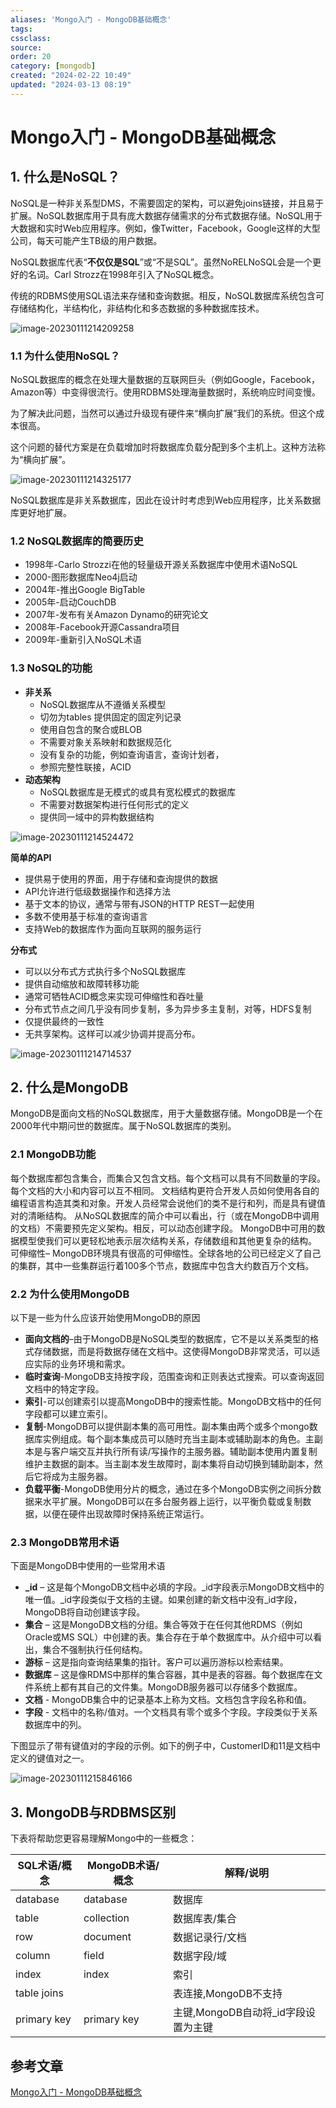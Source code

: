 ```yaml
---
aliases: 'Mongo入门 - MongoDB基础概念'
tags: 
cssclass:
source:
order: 20
category: [mongodb]
created: "2024-02-22 10:49"
updated: "2024-03-13 08:19"
---
```


# Mongo入门 - MongoDB基础概念

## 1. 什么是NoSQL？

NoSQL是一种非关系型DMS，不需要固定的架构，可以避免joins链接，并且易于扩展。NoSQL数据库用于具有庞大数据存储需求的分布式数据存储。NoSQL用于大数据和实时Web应用程序。例如，像Twitter，Facebook，Google这样的大型公司，每天可能产生TB级的用户数据。

NoSQL数据库代表“**不仅仅是SQL**”或“不是SQL”。虽然NoRELNoSQL会是一个更好的名词。Carl Strozz在1998年引入了NoSQL概念。

传统的RDBMS使用SQL语法来存储和查询数据。相反，NoSQL数据库系统包含可存储结构化，半结构化，非结构化和多态数据的多种数据库技术。

![image-20230111214209258](https://cdn.jsdelivr.net/gh/MrJackC/PicGoImages/other/202403130809989.png)

### 1.1 为什么使用NoSQL？

NoSQL数据库的概念在处理大量数据的互联网巨头（例如Google，Facebook，Amazon等）中变得很流行。使用RDBMS处理海量数据时，系统响应时间变慢。

为了解决此问题，当然可以通过升级现有硬件来“横向扩展”我们的系统。但这个成本很高。

这个问题的替代方案是在负载增加时将数据库负载分配到多个主机上。这种方法称为“横向扩展”。

![image-20230111214325177](https://cdn.jsdelivr.net/gh/MrJackC/PicGoImages/other/202403130809029.png)

NoSQL数据库是非关系数据库，因此在设计时考虑到Web应用程序，比关系数据库更好地扩展。

### 1.2 NoSQL数据库的简要历史

- 1998年-Carlo Strozzi在他的轻量级开源关系数据库中使用术语NoSQL
- 2000-图形数据库Neo4j启动
- 2004年-推出Google BigTable
- 2005年-启动CouchDB
- 2007年-发布有关Amazon Dynamo的研究论文
- 2008年-Facebook开源Cassandra项目
- 2009年-重新引入NoSQL术语

### 1.3 NoSQL的功能

- **非关系**
  - NoSQL数据库从不遵循关系模型
  - 切勿为tables 提供固定的固定列记录
  - 使用自包含的聚合或BLOB
  - 不需要对象关系映射和数据规范化
  - 没有复杂的功能，例如查询语言，查询计划者，
  - 参照完整性联接，ACID
- **动态架构**
  - NoSQL数据库是无模式的或具有宽松模式的数据库
  - 不需要对数据架构进行任何形式的定义
  - 提供同一域中的异构数据结构

![image-20230111214524472](https://cdn.jsdelivr.net/gh/MrJackC/PicGoImages/other/202403130809061.png)

**简单的API**

- 提供易于使用的界面，用于存储和查询提供的数据
- API允许进行低级数据操作和选择方法
- 基于文本的协议，通常与带有JSON的HTTP REST一起使用
- 多数不使用基于标准的查询语言
- 支持Web的数据库作为面向互联网的服务运行

**分布式**

- 可以以分布式方式执行多个NoSQL数据库
- 提供自动缩放和故障转移功能
- 通常可牺牲ACID概念来实现可伸缩性和吞吐量
- 分布式节点之间几乎没有同步复制，多为异步多主复制，对等，HDFS复制
- 仅提供最终的一致性
- 无共享架构。这样可以减少协调并提高分布。

![image-20230111214714537](https://cdn.jsdelivr.net/gh/MrJackC/PicGoImages/other/202403130809093.png)

## 2. 什么是MongoDB

MongoDB是面向文档的NoSQL数据库，用于大量数据存储。MongoDB是一个在2000年代中期问世的数据库。属于NoSQL数据库的类别。

### 2.1 MongoDB功能

每个数据库都包含集合，而集合又包含文档。每个文档可以具有不同数量的字段。每个文档的大小和内容可以互不相同。 文档结构更符合开发人员如何使用各自的编程语言构造其类和对象。开发人员经常会说他们的类不是行和列，而是具有键值对的清晰结构。 从NoSQL数据库的简介中可以看出，行（或在MongoDB中调用的文档）不需要预先定义架构。相反，可以动态创建字段。 MongoDB中可用的数据模型使我们可以更轻松地表示层次结构关系，存储数组和其他更复杂的结构。 可伸缩性– MongoDB环境具有很高的可伸缩性。全球各地的公司已经定义了自己的集群，其中一些集群运行着100多个节点，数据库中包含大约数百万个文档。

### 2.2 为什么使用MongoDB

以下是一些为什么应该开始使用MongoDB的原因

- **面向文档的**–由于MongoDB是NoSQL类型的数据库，它不是以关系类型的格式存储数据，而是将数据存储在文档中。这使得MongoDB非常灵活，可以适应实际的业务环境和需求。
- **临时查询**-MongoDB支持按字段，范围查询和正则表达式搜索。可以查询返回文档中的特定字段。
- **索引**-可以创建索引以提高MongoDB中的搜索性能。MongoDB文档中的任何字段都可以建立索引。
- **复制**-MongoDB可以提供副本集的高可用性。副本集由两个或多个mongo数据库实例组成。每个副本集成员可以随时充当主副本或辅助副本的角色。主副本是与客户端交互并执行所有读/写操作的主服务器。辅助副本使用内置复制维护主数据的副本。当主副本发生故障时，副本集将自动切换到辅助副本，然后它将成为主服务器。
- **负载平衡**-MongoDB使用分片的概念，通过在多个MongoDB实例之间拆分数据来水平扩展。MongoDB可以在多台服务器上运行，以平衡负载或复制数据，以便在硬件出现故障时保持系统正常运行。

### 2.3 MongoDB常用术语

下面是MongoDB中使用的一些常用术语

- **_id** – 这是每个MongoDB文档中必填的字段。_id字段表示MongoDB文档中的唯一值。_id字段类似于文档的主键。如果创建的新文档中没有_id字段，MongoDB将自动创建该字段。
- **集合** – 这是MongoDB文档的分组。集合等效于在任何其他RDMS（例如Oracle或MS SQL）中创建的表。集合存在于单个数据库中。从介绍中可以看出，集合不强制执行任何结构。
- **游标** – 这是指向查询结果集的指针。客户可以遍历游标以检索结果。
- **数据库** – 这是像RDMS中那样的集合容器，其中是表的容器。每个数据库在文件系统上都有其自己的文件集。MongoDB服务器可以存储多个数据库。
- **文档** - MongoDB集合中的记录基本上称为文档。文档包含字段名称和值。
- **字段** - 文档中的名称/值对。一个文档具有零个或多个字段。字段类似于关系数据库中的列。

下图显示了带有键值对的字段的示例。如下的例子中，CustomerID和11是文档中定义的键值对之一。

![image-20230111215846166](https://cdn.jsdelivr.net/gh/MrJackC/PicGoImages/other/202403130809128.png)

## 3. MongoDB与RDBMS区别

下表将帮助您更容易理解Mongo中的一些概念：

| SQL术语/概念 | MongoDB术语/概念 | 解释/说明                           |
| ------------ | ---------------- | ----------------------------------- |
| database     | database         | 数据库                              |
| table        | collection       | 数据库表/集合                       |
| row          | document         | 数据记录行/文档                     |
| column       | field            | 数据字段/域                         |
| index        | index            | 索引                                |
| table joins  |                  | 表连接,MongoDB不支持                |
| primary key  | primary key      | 主键,MongoDB自动将_id字段设置为主键 |

## 参考文章

[Mongo入门 - MongoDB基础概念](https://pdai.tech/md/db/nosql-mongo/mongo-x-basic.html)